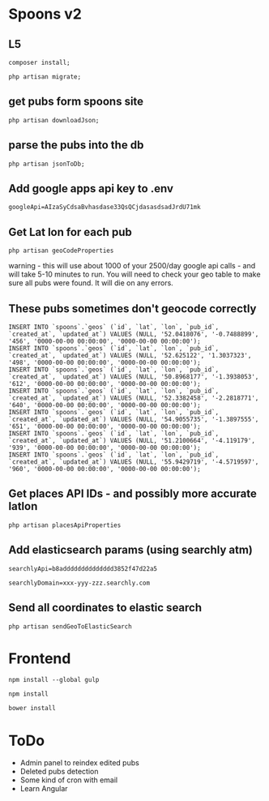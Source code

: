 # Spoons v2

## L5

```
composer install;
```

```
php artisan migrate;
```

## get pubs form spoons site

```
php artisan downloadJson;
```

## parse the pubs into the db

```
php artisan jsonToDb;
```

## Add google apps api key to .env

```
googleApi=AIzaSyCdsaBvhasdase33QsQCjdasasdsadJrdU71mk
```

## Get Lat lon for each pub

```
php artisan geoCodeProperties
```

warning - this will use about 1000 of your 2500/day google api calls - and will take 5-10 minutes to run. You will need to check your geo table to make sure all pubs were found. It will die on any errors.

## These pubs sometimes don't geocode correctly

```
INSERT INTO `spoons`.`geos` (`id`, `lat`, `lon`, `pub_id`, `created_at`, `updated_at`) VALUES (NULL, '52.0418076', '-0.7488899', '456', '0000-00-00 00:00:00', '0000-00-00 00:00:00');
INSERT INTO `spoons`.`geos` (`id`, `lat`, `lon`, `pub_id`, `created_at`, `updated_at`) VALUES (NULL, '52.625122', '1.3037323', '498', '0000-00-00 00:00:00', '0000-00-00 00:00:00');
INSERT INTO `spoons`.`geos` (`id`, `lat`, `lon`, `pub_id`, `created_at`, `updated_at`) VALUES (NULL, '50.8968177', '-1.3938053', '612', '0000-00-00 00:00:00', '0000-00-00 00:00:00');
INSERT INTO `spoons`.`geos` (`id`, `lat`, `lon`, `pub_id`, `created_at`, `updated_at`) VALUES (NULL, '52.3382458', '-2.2818771', '640', '0000-00-00 00:00:00', '0000-00-00 00:00:00');
INSERT INTO `spoons`.`geos` (`id`, `lat`, `lon`, `pub_id`, `created_at`, `updated_at`) VALUES (NULL, '54.9055735', '-1.3897555', '651', '0000-00-00 00:00:00', '0000-00-00 00:00:00');
INSERT INTO `spoons`.`geos` (`id`, `lat`, `lon`, `pub_id`, `created_at`, `updated_at`) VALUES (NULL, '51.2100664', '-4.119179', '939', '0000-00-00 00:00:00', '0000-00-00 00:00:00');
INSERT INTO `spoons`.`geos` (`id`, `lat`, `lon`, `pub_id`, `created_at`, `updated_at`) VALUES (NULL, '55.9429719', '-4.5719597', '960', '0000-00-00 00:00:00', '0000-00-00 00:00:00');
```

## Get places API IDs - and possibly more accurate latlon

```
php artisan placesApiProperties
```

## Add elasticsearch params (using searchly atm)

```
searchlyApi=b8adddddddddddddd3852f47d22a5
```
```
searchlyDomain=xxx-yyy-zzz.searchly.com
```

## Send all coordinates to elastic search

```
php artisan sendGeoToElasticSearch
```

# Frontend
```
npm install --global gulp
```
```
npm install
```
```
bower install
```

# ToDo
 - Admin panel to reindex edited pubs
 - Deleted pubs detection
 - Some kind of cron with email
 - Learn Angular